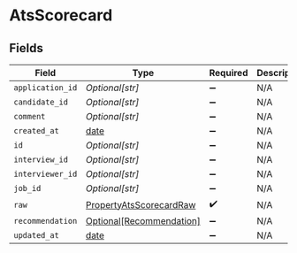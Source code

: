# AtsScorecard


## Fields

| Field                                                                     | Type                                                                      | Required                                                                  | Description                                                               |
| ------------------------------------------------------------------------- | ------------------------------------------------------------------------- | ------------------------------------------------------------------------- | ------------------------------------------------------------------------- |
| `application_id`                                                          | *Optional[str]*                                                           | :heavy_minus_sign:                                                        | N/A                                                                       |
| `candidate_id`                                                            | *Optional[str]*                                                           | :heavy_minus_sign:                                                        | N/A                                                                       |
| `comment`                                                                 | *Optional[str]*                                                           | :heavy_minus_sign:                                                        | N/A                                                                       |
| `created_at`                                                              | [date](https://docs.python.org/3/library/datetime.html#date-objects)      | :heavy_minus_sign:                                                        | N/A                                                                       |
| `id`                                                                      | *Optional[str]*                                                           | :heavy_minus_sign:                                                        | N/A                                                                       |
| `interview_id`                                                            | *Optional[str]*                                                           | :heavy_minus_sign:                                                        | N/A                                                                       |
| `interviewer_id`                                                          | *Optional[str]*                                                           | :heavy_minus_sign:                                                        | N/A                                                                       |
| `job_id`                                                                  | *Optional[str]*                                                           | :heavy_minus_sign:                                                        | N/A                                                                       |
| `raw`                                                                     | [PropertyAtsScorecardRaw](../../models/shared/propertyatsscorecardraw.md) | :heavy_check_mark:                                                        | N/A                                                                       |
| `recommendation`                                                          | [Optional[Recommendation]](../../models/shared/recommendation.md)         | :heavy_minus_sign:                                                        | N/A                                                                       |
| `updated_at`                                                              | [date](https://docs.python.org/3/library/datetime.html#date-objects)      | :heavy_minus_sign:                                                        | N/A                                                                       |